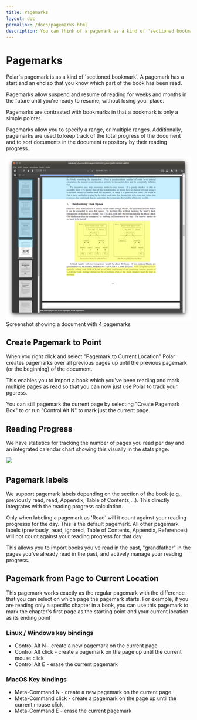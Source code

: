 ```yaml
---
title: Pagemarks
layout: doc
permalink: /docs/pagemarks.html
description: You can think of a pagemark as a kind of 'sectioned bookmark'.  A pagemark has a start and an end so that you know which part of the book has been read. 
---
```


# Pagemarks

Polar's pagemark is as a kind of 'sectioned bookmark'.  A pagemark has a start and an end so that you know which
part of the book has been read.

Pagemarks allow suspend and resume of reading for weeks and months in the future until you're ready to resume, without
losing your place.

Pagemarks are contrasted with bookmarks in that a bookmark is only a simple pointer.

Pagemarks allow you to specify a range, or multiple ranges.  Additionally, pagemarks are used to keep track of the total
progress of the document and to sort documents in the document repository by their reading progress..

<img class="img-fluid" src="../assets/screenshots/annotations-shadow.png">

<div class="text-center">Screenshot showing a document with 4 pagemarks</div>

## Create Pagemark to Point

When you right click and select "Pagemark to Current Location" Polar creates pagemarks over all previous pages up until the
previous pagemark (or the beginning) of the document.

This enables you to import a book which you've been reading and mark multiple pages as read so that you can now just use
Polar to track your pgoress.

You can still pagemark the current page by selecting "Create Pagemark Box" to or run "Control Alt N" to mark just the
current page.

## Reading Progress

We have statistics for tracking the number of pages you read per day and an integrated calendar chart showing this
visually in the stats page.

<img class="img-fluid" src="https://getpolarized.io/assets/screenshots/reading-progress.webp">

## Pagemark labels

We support pagemark labels depending on the section of the book (e.g., previously read, read, Appendix, Table of Contents,...). This directly
integrates with the reading progress calculation.  

Only when labeling a pagemark as 'Read' will it count against your reading progresss for the day. This is the default pagemark. All other pagemark labels (previously, read, ignored, Table of Contents, Appendix, References) will not count against your reading progress for that day. 

This allows you to import books you've read in the past, "grandfather" in the pages you've already read in the past, and actively manage your reading progress.

## Pagemark from Page to Current Location

This pagemark works exactly as the regular pagemark with the difference that you can select on which page the pagemark starts. For example, if you are reading only a specific chapter in a book, you can use this pagemark to mark the chapter's first page as the starting point and your current location as its ending point

### Linux / Windows key bindings

 - Control Alt N - create a new pagemark on the current page
 - Control Alt click - create a pagemark on the page up until the current mouse click
 - Control Alt E - erase the current pagemark

### MacOS Key bindings

 - Meta-Command N - create a new pagemark on the current page
 - Meta-Command click - create a pagemark on the page up until the current mouse click
 - Meta-Command E - erase the current pagemark
